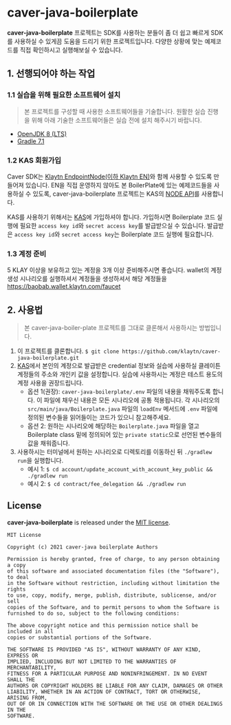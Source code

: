 # caver-java-boilerplate
**caver-java-boilerplate** 프로젝트는 SDK를 사용하는 분들이 좀 더 쉽고 빠르게 SDK를 사용하실 수 있게끔 도움을 드리기 위한 프로젝트입니다.
다양한 상황에 맞는 예제코드를 직접 확인하시고 실행해보실 수 있습니다.

## 1. 선행되어야 하는 작업
### 1.1 실습을 위해 필요한 소프트웨어 설치
> 본 프로젝트를 구성할 때 사용한 소프트웨어들을 기술합니다. 원활한 실습 진행을 위해 아래 기술한 소프트웨어들은 실습 전에 설치 해주시기 바랍니다.
* [OpenJDK 8 (LTS)](https://adoptopenjdk.net/?variant=openjdk8&jvmVariant=hotspot)
* [Gradle 7.1](https://gradle.org/install/)

### 1.2 KAS 회원가입
Caver SDK는 [Klaytn EndpointNode(이하 Klaytn EN)](https://docs.klaytn.com/node/endpoint-node)와 함께 사용할 수 있도록 만들어져 있습니다.
EN을 직접 운영하지 않아도 본 BoilerPlate에 있는 예제코드들을 사용하실 수 있도록, caver-java-boilerplate 프로젝트는 KAS의 [NODE API](https://refs.klaytnapi.com/en/node/latest)를 사용합니다.

KAS를 사용하기 위해서는 [KAS](https://www.klaytnapi.com/ko/landing/main)에 가입하셔야 합니다. 가입하시면 Boilerplate 코드 실행에 필요한 `access key id`와 `secret access key`를 발급받으실 수 있습니다.
발급받은 `access key id`와 `secret access key`는 Boilerplate 코드 실행에 필요합니다.

### 1.3 계정 준비
5 KLAY 이상을 보유하고 있는 계정을 3개 이상 준비해주시면 좋습니다.
wallet의 계정 생성 시나리오를 실행하셔서 계정들을 생성하셔서 해당 계정들을 
https://baobab.wallet.klaytn.com/faucet

## 2. 사용법
> 본 caver-java-boiler-plate 프로젝트를 그대로 클론해서 사용하시는 방법입니다.
1. 이 프로젝트를 클론합니다. `$ git clone https://github.com/klaytn/caver-java-boilerplate.git`
2. [KAS](https://www.klaytnapi.com/ko/landing/main)에서 본인의 계정으로 발급받은 credential 정보와 실습에 사용하실 클레이튼 계정들의 주소와 개인키 값을 설정합니다. 실습에 사용하시는 계정은 테스트 용도의 계정 사용을 권장드립니다.
   * 옵션 1(권장): `caver-java-boilerplate/.env` 파일의 내용을 채워주도록 합니다. 이 파일에 채우신 내용은 모든 시나리오에 공통 적용됩니다. 각 시나리오의 `src/main/java/Boilerplate.java` 파일의 `loadEnv` 메서드에 `.env` 파일에 정의된 변수들을 읽어들이는 코드가 있으니 참고해주세요.
   * 옵션 2: 원하는 시나리오에 해당하는 `Boilerplate.java` 파일을 열고 Boilerplate class 밑에 정의되어 있는 `private static`으로 선언된 변수들의 값을 채워줍니다.
3. 사용하시는 터미널에서 원하는 시나리오로 디렉토리를 이동하신 뒤 `./gradlew run`을 실행합니다.
   * 예시 1: `$ cd account/update_account_with_account_key_public && ./gradlew run`
   * 예시 2: `$ cd contract/fee_delegation && ./gradlew run`

## License
**caver-java-boilerplate** is released under the [MIT license](./LICENSE).

```
MIT License

Copyright (c) 2021 caver-java boilerplate Authors

Permission is hereby granted, free of charge, to any person obtaining a copy
of this software and associated documentation files (the "Software"), to deal
in the Software without restriction, including without limitation the rights
to use, copy, modify, merge, publish, distribute, sublicense, and/or sell
copies of the Software, and to permit persons to whom the Software is
furnished to do so, subject to the following conditions:

The above copyright notice and this permission notice shall be included in all
copies or substantial portions of the Software.

THE SOFTWARE IS PROVIDED "AS IS", WITHOUT WARRANTY OF ANY KIND, EXPRESS OR
IMPLIED, INCLUDING BUT NOT LIMITED TO THE WARRANTIES OF MERCHANTABILITY,
FITNESS FOR A PARTICULAR PURPOSE AND NONINFRINGEMENT. IN NO EVENT SHALL THE
AUTHORS OR COPYRIGHT HOLDERS BE LIABLE FOR ANY CLAIM, DAMAGES OR OTHER
LIABILITY, WHETHER IN AN ACTION OF CONTRACT, TORT OR OTHERWISE, ARISING FROM,
OUT OF OR IN CONNECTION WITH THE SOFTWARE OR THE USE OR OTHER DEALINGS IN THE
SOFTWARE.
```

